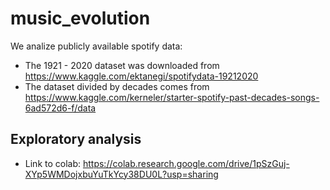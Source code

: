 # music_evolution
We analize publicly available spotify data:
* The 1921 - 2020 dataset was downloaded from https://www.kaggle.com/ektanegi/spotifydata-19212020
* The dataset divided by decades comes from https://www.kaggle.com/kerneler/starter-spotify-past-decades-songs-6ad572d6-f/data

## Exploratory analysis
* Link to colab: https://colab.research.google.com/drive/1pSzGuj-XYp5WMDojxbuYuTkYcy38DU0L?usp=sharing
